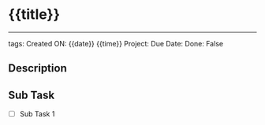 # {{title}}
---



tags: 
Created ON: {{date}} {{time}}
Project: 
Due Date: 
Done: False

## Description

## Sub Task

- [ ] Sub Task 1

